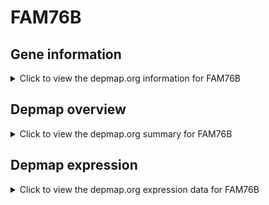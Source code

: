 <h1>FAM76B</h1>

<h2>Gene information</h2>
<details>
  <summary>Click to view the depmap.org information for FAM76B</summary>
  <iframe src="https://depmap.org/portal/gene/FAM76B?tab=about" style="border:none;width:100%;height:800px"></iframe>
</details>

<h2>Depmap overview</h2>
<details>
  <summary>Click to view the depmap.org summary for FAM76B</summary>
  <iframe src="https://depmap.org/portal/gene/FAM76B?tab=overview" style="border:none;width:100%;height:800px"></iframe>
</details>

<h2>Depmap expression</h2>
<details>
  <summary>Click to view the depmap.org expression data for FAM76B</summary>
  <iframe src="https://depmap.org/portal/gene/FAM76B?tab=characterization" style="border:none;width:100%;height:800px"></iframe>
</details>


<!--
<h2>Reactome Pathway diagram</h2>
PNAME
-->


